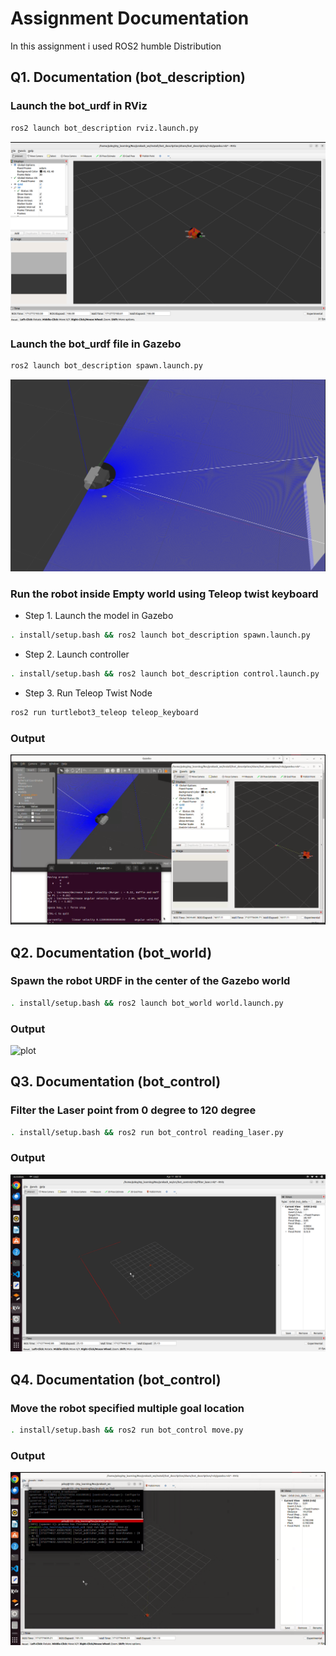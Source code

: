 # Assignment Documentation

In this assignment i used ROS2 humble Distribution

## Q1. Documentation (bot_description)

### Launch the bot_urdf in RViz
```bash
ros2 launch bot_description rviz.launch.py
```
![plot](./prakash_ws/src/image/rviz.png)

### Launch the bot_urdf file in Gazebo

```bash
ros2 launch bot_description spawn.launch.py
```
![plot](./prakash_ws/src/image/gazebo_spawn.png)

### Run the robot inside Empty world using Teleop twist keyboard

* Step 1. Launch the model in Gazebo
```bash
. install/setup.bash && ros2 launch bot_description spawn.launch.py
```

* Step 2. Launch controller
```bash
. install/setup.bash && ros2 launch bot_description control.launch.py
```

* Step 3. Run Teleop Twist Node
```bash
ros2 run turtlebot3_teleop teleop_keyboard
```
### Output 

[![IMAGE ALT TEXT HERE](./prakash_ws/src/image/teleop_twist_keyboard_control.png)](https://github.com/Prakashdey497/ros2_custom_navigation/blob/main/prakash_ws/src/image/teleop_twist_keyboard_control.webm)



## Q2. Documentation (bot_world)

### Spawn the robot URDF in the center of the Gazebo world
```bash
. install/setup.bash && ros2 launch bot_world world.launch.py
```
### Output 
![plot](./prakash_ws/src/gazebo_world.png)



## Q3. Documentation (bot_control)

### Filter the Laser point from 0 degree to 120 degree
```bash
. install/setup.bash && ros2 run bot_control reading_laser.py
```
### Output 
![plot](./prakash_ws/src/image/laser_filter.png)



## Q4. Documentation (bot_control)

### Move the robot specified multiple goal location
```bash
. install/setup.bash && ros2 run bot_control move.py
```
### Output 
[![IMAGE ALT TEXT HERE](./prakash_ws/src/image/multiple_goal_location.png)](https://github.com/Prakashdey497/ros2_custom_navigation/blob/main/prakash_ws/src/image/multiple_goal_location.webm)


